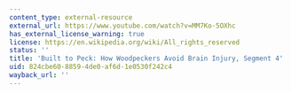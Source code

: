 ```yaml
---
content_type: external-resource
external_url: https://www.youtube.com/watch?v=MM7Ko-5OXhc
has_external_license_warning: true
license: https://en.wikipedia.org/wiki/All_rights_reserved
status: ''
title: 'Built to Peck: How Woodpeckers Avoid Brain Injury, Segment 4'
uid: 824cbe60-8859-4de0-af6d-1e0530f242c4
wayback_url: ''
---
```

